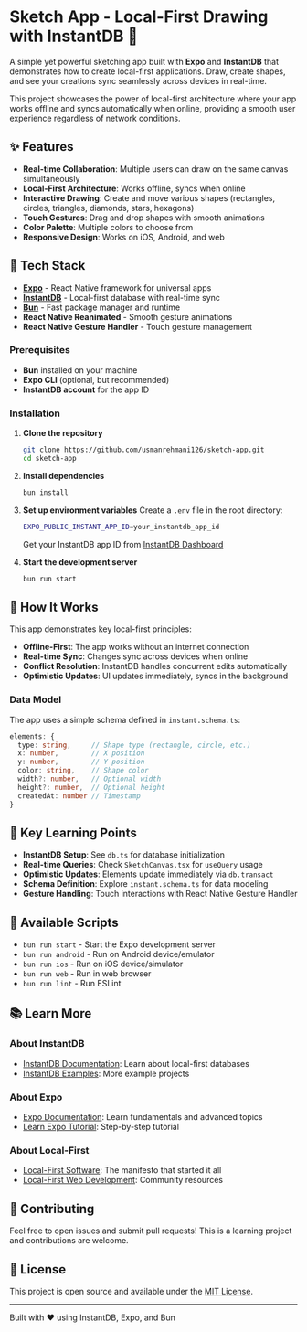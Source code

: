 # Sketch App - Local-First Drawing with InstantDB 🎨

A simple yet powerful sketching app built with **Expo** and **InstantDB** that demonstrates how to create local-first applications. Draw, create shapes, and see your creations sync seamlessly across devices in real-time.

This project showcases the power of local-first architecture where your app works offline and syncs automatically when online, providing a smooth user experience regardless of network conditions.

## ✨ Features

- **Real-time Collaboration**: Multiple users can draw on the same canvas simultaneously
- **Local-First Architecture**: Works offline, syncs when online
- **Interactive Drawing**: Create and move various shapes (rectangles, circles, triangles, diamonds, stars, hexagons)
- **Touch Gestures**: Drag and drop shapes with smooth animations
- **Color Palette**: Multiple colors to choose from
- **Responsive Design**: Works on iOS, Android, and web

## 🚀 Tech Stack

- **[Expo](https://expo.dev)** - React Native framework for universal apps
- **[InstantDB](https://instantdb.com)** - Local-first database with real-time sync
- **[Bun](https://bun.sh)** - Fast package manager and runtime
- **React Native Reanimated** - Smooth gesture animations
- **React Native Gesture Handler** - Touch gesture management

### Prerequisites

- **Bun** installed on your machine
- **Expo CLI** (optional, but recommended)
- **InstantDB account** for the app ID

### Installation

1. **Clone the repository**

   ```bash
   git clone https://github.com/usmanrehmani126/sketch-app.git
   cd sketch-app
   ```

2. **Install dependencies**

   ```bash
   bun install
   ```

3. **Set up environment variables**
   Create a `.env` file in the root directory:

   ```bash
   EXPO_PUBLIC_INSTANT_APP_ID=your_instantdb_app_id
   ```

   Get your InstantDB app ID from [InstantDB Dashboard](https://instantdb.com/dash)

4. **Start the development server**
   ```bash
   bun run start
   ```

## 📖 How It Works

This app demonstrates key local-first principles:

- **Offline-First**: The app works without an internet connection
- **Real-time Sync**: Changes sync across devices when online
- **Conflict Resolution**: InstantDB handles concurrent edits automatically
- **Optimistic Updates**: UI updates immediately, syncs in the background

### Data Model

The app uses a simple schema defined in `instant.schema.ts`:

```typescript
elements: {
  type: string,     // Shape type (rectangle, circle, etc.)
  x: number,        // X position
  y: number,        // Y position
  color: string,    // Shape color
  width?: number,   // Optional width
  height?: number,  // Optional height
  createdAt: number // Timestamp
}
```

## 🎯 Key Learning Points

- **InstantDB Setup**: See `db.ts` for database initialization
- **Real-time Queries**: Check `SketchCanvas.tsx` for `useQuery` usage
- **Optimistic Updates**: Elements update immediately via `db.transact`
- **Schema Definition**: Explore `instant.schema.ts` for data modeling
- **Gesture Handling**: Touch interactions with React Native Gesture Handler

## 🔧 Available Scripts

- `bun run start` - Start the Expo development server
- `bun run android` - Run on Android device/emulator
- `bun run ios` - Run on iOS device/simulator
- `bun run web` - Run in web browser
- `bun run lint` - Run ESLint

## 📚 Learn More

### About InstantDB

- [InstantDB Documentation](https://instantdb.com/docs): Learn about local-first databases
- [InstantDB Examples](https://instantdb.com/examples): More example projects

### About Expo

- [Expo Documentation](https://docs.expo.dev/): Learn fundamentals and advanced topics
- [Learn Expo Tutorial](https://docs.expo.dev/tutorial/introduction/): Step-by-step tutorial

### About Local-First

- [Local-First Software](https://www.inkandswitch.com/local-first/): The manifesto that started it all
- [Local-First Web Development](https://localfirstweb.dev/): Community resources

## 🤝 Contributing

Feel free to open issues and submit pull requests! This is a learning project and contributions are welcome.

## 📄 License

This project is open source and available under the [MIT License](LICENSE).

---

Built with ❤️ using InstantDB, Expo, and Bun
